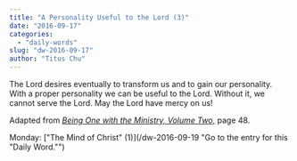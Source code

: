 ```yaml
---
title: "A Personality Useful to the Lord (3)"
date: "2016-09-17"
categories: 
  - "daily-words"
slug: "dw-2016-09-17"
author: "Titus Chu"
---
```


The Lord desires eventually to transform us and to gain our personality. With a proper personality we can be useful to the Lord. Without it, we cannot serve the Lord. May the Lord have mercy on us!

Adapted from _[Being One with the Ministry, Volume Two,](/book-one-with-the-ministry-vol-2/ "Go to the listing for this book.")_ page 48.

Monday: ["The Mind of Christ" (1)](/dw-2016-09-19 "Go to the entry for this "Daily Word."")
